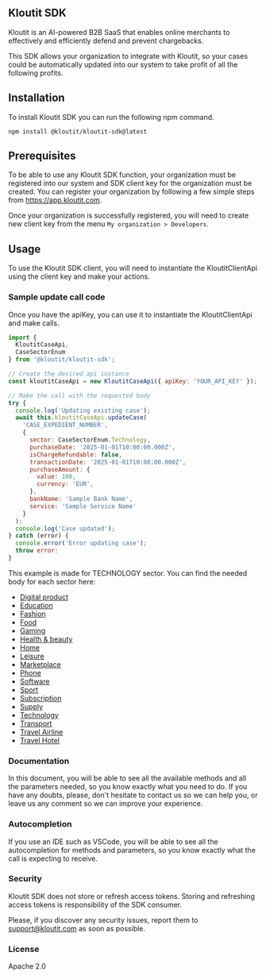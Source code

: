 ## Kloutit SDK

Kloutit is an AI-powered B2B SaaS that enables online merchants to effectively and efficiently defend and prevent chargebacks.

This SDK allows your organization to integrate with Kloutit, so your cases could be automatically updated into our system to take profit of all the following profits.

## Installation

To install Kloutit SDK you can run the following npm command.

```
npm install @kloutit/kloutit-sdk@latest
```

## Prerequisites

To be able to use any Kloutit SDK function, your organization must be registered into our system and SDK client key for the organization must be created. You can register your organization by following a few simple steps from https://app.kloutit.com.

Once your organization is successfully registered, you will need to create new client key from the menu `My organization > Developers`.

## Usage

To use the Kloutit SDK client, you will need to instantiate the KloutitClientApi using the client key and make your actions.

### Sample update call code

Once you have the apiKey, you can use it to instantiate the KloutitClientApi and make calls.

```javascript
import {
  KloutitCaseApi,
  CaseSectorEnum
} from '@kloutit/kloutit-sdk';

// Create the desired api instance
const kloutitCaseApi = new KloutitCaseApi({ apiKey: 'YOUR_API_KEY' });

// Make the call with the requested body
try {
  console.log('Updating existing case');
  await this.kloutitCaseApi.updateCase(
    'CASE_EXPEDIENT_NUMBER',
    {
      sector: CaseSectorEnum.Technology,
      purchaseDate: '2025-01-01T10:00:00.000Z',
      isChargeRefundable: false,
      transactionDate: '2025-01-01T10:00:00.000Z',
      purchaseAmount: {
        value: 100,
        currency: 'EUR',
      },
      bankName: 'Sample Bank Name',
      service: 'Sample Service Name'
    }
  );
  console.log('Case updated');
} catch (error) {
  console.error('Error updating case');
  throw error:
}
```

This example is made for TECHNOLOGY sector. You can find the needed body for each sector here:

- [Digital product](tipologies/DIGITAL_PRODUCT.md)
- [Education](tipologies/EDUCATION.md)
- [Fashion](tipologies/FASHION.md)
- [Food](tipologies/FOOD.md)
- [Gaming](tipologies/GAMING.md)
- [Health & beauty](tipologies/HEALTH_BEAUTY.md)
- [Home](tipologies/HOME.md)
- [Leisure](tipologies/LEISURE.md)
- [Marketplace](tipologies/MARKETPLACE.md)
- [Phone](tipologies/PHONE.md)
- [Software](tipologies/SOFTWARE.md)
- [Sport](tipologies/SPORT.md)
- [Subscription](tipologies/SUBSCRIPTION.md)
- [Supply](tipologies/SUPPLY.md)
- [Technology](tipologies/TECHNOLOGY.md)
- [Transport](tipologies/TRANSPORT.md)
- [Travel Airline](tipologies/TRAVEL_AIRLINE.md)
- [Travel Hotel](tipologies/TRAVEL_HOTEL.md)

### Documentation

In this document, you will be able to see all the available methods and all the parameters needed, so you know exactly what you need to do. If you have any doubts, please, don't hesitate to contact us so we can help you, or leave us any comment so we can improve your experience.

### Autocompletion

If you use an IDE such as VSCode, you will be able to see all the autocompletion for methods and parameters, so you know exactly what the call is expecting to receive.

### Security

Kloutit SDK does not store or refresh access tokens. Storing and refreshing access tokens is responsibility of the SDK consumer.

Please, if you discover any security issues, report them to support@kloutit.com as soon as possible.

### License

Apache 2.0
